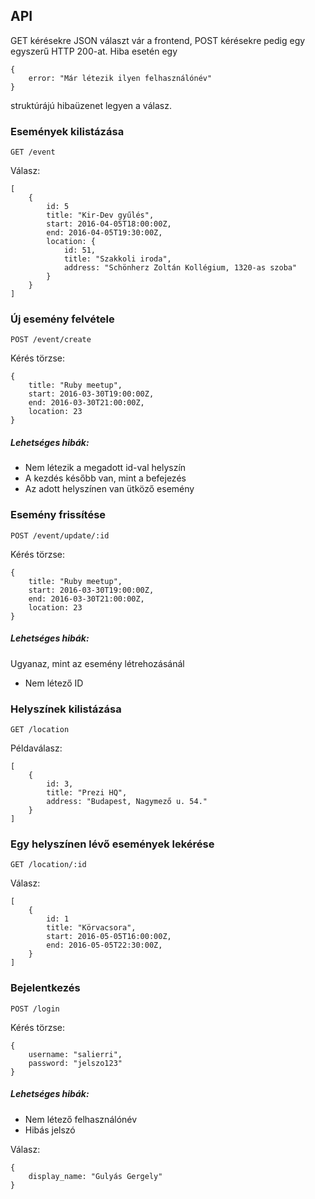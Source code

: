 ## API

GET kérésekre JSON választ vár a frontend, POST kérésekre pedig egy egyszerű HTTP 200-at.
Hiba esetén egy

	{
		error: "Már létezik ilyen felhasználónév"
	}

struktúrájú hibaüzenet legyen a válasz.

### Események kilistázása

	GET /event

Válasz:
	
	[
		{
			id: 5
			title: "Kir-Dev gyűlés",
			start: 2016-04-05T18:00:00Z,
			end: 2016-04-05T19:30:00Z,
			location: {
				id: 51,
				title: "Szakkoli iroda",
				address: "Schönherz Zoltán Kollégium, 1320-as szoba"
			}
		}
	]

### Új esemény felvétele

	POST /event/create

Kérés törzse:

	{
		title: "Ruby meetup",
		start: 2016-03-30T19:00:00Z,
		end: 2016-03-30T21:00:00Z,
		location: 23
	}

##### Lehetséges hibák:

* Nem létezik a megadott id-val helyszín
* A kezdés később van, mint a befejezés
* Az adott helyszínen van ütköző esemény

### Esemény frissítése

	POST /event/update/:id

Kérés törzse:

	{
		title: "Ruby meetup",
		start: 2016-03-30T19:00:00Z,
		end: 2016-03-30T21:00:00Z,
		location: 23
	}

##### Lehetséges hibák:

Ugyanaz, mint az esemény létrehozásánál
+ Nem létező ID

### Helyszínek kilistázása

	GET /location

Példaválasz:

	[
		{
			id: 3,
			title: "Prezi HQ",
			address: "Budapest, Nagymező u. 54."
		}
	]

### Egy helyszínen lévő események lekérése

	GET /location/:id

Válasz:

	[
		{
			id: 1
			title: "Körvacsora",
			start: 2016-05-05T16:00:00Z,
			end: 2016-05-05T22:30:00Z,			
		}
	]

### Bejelentkezés

	POST /login

Kérés törzse:

	{
		username: "salierri",
		password: "jelszo123"
	}

##### Lehetséges hibák:

* Nem létező felhasználónév
* Hibás jelszó

Válasz:

	{
		display_name: "Gulyás Gergely"
	}
	